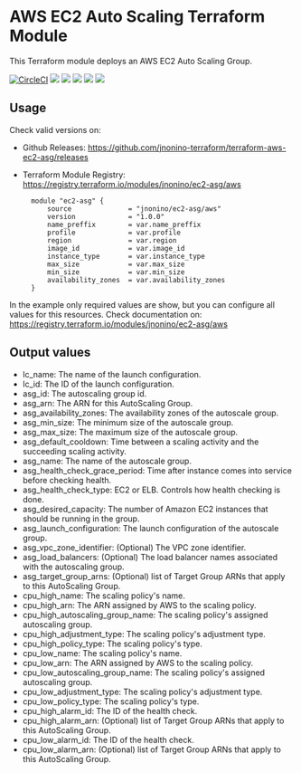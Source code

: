 # AWS EC2 Auto Scaling Terraform Module #

This Terraform module deploys an AWS EC2 Auto Scaling Group.

[![CircleCI](https://circleci.com/gh/jnonino-terraform/terraform-aws-ec2-asg.svg?style=svg)](https://circleci.com/gh/jnonino-terraform/terraform-aws-ec2-asg)
[![](https://img.shields.io/github/license/jnonino-terraform/terraform-aws-ec2-asg)](https://github.com/jnonino-terraform/terraform-aws-ec2-asg)
[![](https://img.shields.io/github/issues/jnonino-terraform/terraform-aws-ec2-asg)](https://github.com/jnonino-terraform/terraform-aws-ec2-asg)
[![](https://img.shields.io/github/issues-closed/jnonino-terraform/terraform-aws-ec2-asg)](https://github.com/jnonino-terraform/terraform-aws-ec2-asg)
[![](https://img.shields.io/github/languages/code-size/jnonino-terraform/terraform-aws-ec2-asg)](https://github.com/jnonino-terraformterraform-aws-ec2-asg)
[![](https://img.shields.io/github/repo-size/jnonino-terraform/terraform-aws-ec2-asg)](https://github.com/jnonino-terraform/terraform-aws-ec2-asg)

## Usage

Check valid versions on:
* Github Releases: <https://github.com/jnonino-terraform/terraform-aws-ec2-asg/releases>
* Terraform Module Registry: <https://registry.terraform.io/modules/jnonino/ec2-asg/aws>

        module "ec2-asg" { 
            source              = "jnonino/ec2-asg/aws"
            version             = "1.0.0"
            name_preffix        = var.name_preffix
            profile             = var.profile
            region              = var.region
            image_id            = var.image_id
            instance_type       = var.instance_type
            max_size            = var.max_size
            min_size            = var.min_size
            availability_zones  = var.availability_zones
        }

In the example only required values are show, but you can configure all values for this resources. Check documentation on: <https://registry.terraform.io/modules/jnonino/ec2-asg/aws>

## Output values
* lc_name: The name of the launch configuration.
* lc_id: The ID of the launch configuration.
* asg_id: The autoscaling group id.
* asg_arn: The ARN for this AutoScaling Group.
* asg_availability_zones: The availability zones of the autoscale group.
* asg_min_size: The minimum size of the autoscale group.
* asg_max_size: The maximum size of the autoscale group.
* asg_default_cooldown: Time between a scaling activity and the succeeding scaling activity.
* asg_name: The name of the autoscale group.
* asg_health_check_grace_period: Time after instance comes into service before checking health.
* asg_health_check_type: EC2 or ELB. Controls how health checking is done.
* asg_desired_capacity: The number of Amazon EC2 instances that should be running in the group.
* asg_launch_configuration: The launch configuration of the autoscale group.
* asg_vpc_zone_identifier: (Optional) The VPC zone identifier.
* asg_load_balancers: (Optional) The load balancer names associated with the autoscaling group.
* asg_target_group_arns: (Optional) list of Target Group ARNs that apply to this AutoScaling Group.
* cpu_high_name: The scaling policy's name.
* cpu_high_arn: The ARN assigned by AWS to the scaling policy.
* cpu_high_autoscaling_group_name: The scaling policy's assigned autoscaling group.
* cpu_high_adjustment_type: The scaling policy's adjustment type.
* cpu_high_policy_type: The scaling policy's type.
* cpu_low_name: The scaling policy's name.
* cpu_low_arn: The ARN assigned by AWS to the scaling policy.
* cpu_low_autoscaling_group_name: The scaling policy's assigned autoscaling group.
* cpu_low_adjustment_type: The scaling policy's adjustment type.
* cpu_low_policy_type: The scaling policy's type.
* cpu_high_alarm_id: The ID of the health check.
* cpu_high_alarm_arn: (Optional) list of Target Group ARNs that apply to this AutoScaling Group.
* cpu_low_alarm_id: The ID of the health check.
* cpu_low_alarm_arn: (Optional) list of Target Group ARNs that apply to this AutoScaling Group.
